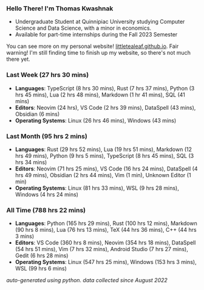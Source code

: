 
### Hello There! I'm Thomas Kwashnak

- Undergraduate Student at Quinnipiac University studying Computer Science and Data Science, with a minor in economics.
- Available for part-time internships during the Fall 2023 Semester

You can see more on my personal website! [littletealeaf.github.io](https://littletealeaf.github.io). Fair warning! I'm still finding time to finish up my website, so there's not much there yet.

### Last Week (27 hrs 30 mins)
- **Languages**: TypeScript (8 hrs 30 mins), Rust (7 hrs 37 mins), Python (3 hrs 45 mins), Lua (2 hrs 48 mins), Markdown (1 hr 41 mins), SQL (41 mins)
- **Editors**: Neovim (24 hrs), VS Code (2 hrs 39 mins), DataSpell (43 mins), Obsidian (6 mins)
- **Operating Systems**: Linux (26 hrs 46 mins), Windows (43 mins)
    
### Last Month (95 hrs 2 mins)
- **Languages**: Rust (29 hrs 52 mins), Lua (19 hrs 51 mins), Markdown (12 hrs 49 mins), Python (9 hrs 5 mins), TypeScript (8 hrs 45 mins), SQL (3 hrs 34 mins)
- **Editors**: Neovim (71 hrs 25 mins), VS Code (16 hrs 24 mins), DataSpell (4 hrs 49 mins), Obsidian (2 hrs 44 mins), Vim (1 min), Unknown Editor (1 min)
- **Operating Systems**: Linux (81 hrs 33 mins), WSL (9 hrs 28 mins), Windows (4 hrs 24 mins)
    
### All Time (788 hrs 22 mins)
- **Languages**: Python (165 hrs 29 mins), Rust (100 hrs 12 mins), Markdown (90 hrs 8 mins), Lua (76 hrs 13 mins), TeX (44 hrs 36 mins), C++ (44 hrs 3 mins)
- **Editors**: VS Code (360 hrs 8 mins), Neovim (354 hrs 18 mins), DataSpell (54 hrs 51 mins), Vim (7 hrs 32 mins), Android Studio (7 hrs 27 mins), Gedit (6 hrs 28 mins)
- **Operating Systems**: Linux (547 hrs 25 mins), Windows (153 hrs 3 mins), WSL (99 hrs 6 mins)
    

*auto-generated using python. data collected since August 2022*
